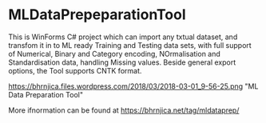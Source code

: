 # MLDataPrepeparationTool
This is WinForms C# project which can import any txtual dataset, and transfom it in to ML ready Training and Testing data sets, with full support of Numerical, Binary and Category encoding, NOrmalisation and Standardisation data, handling Missing values.
Beside general export options, the Tool supports CNTK format.

https://bhrnjica.files.wordpress.com/2018/03/2018-03-01_9-56-25.png "ML Data Preparation Tool"

More ifnormation can be found at https://bhrnjica.net/tag/mldataprep/ 
